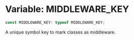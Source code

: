 # Variable: MIDDLEWARE\_KEY

```ts
const MIDDLEWARE_KEY: typeof MIDDLEWARE_KEY;
```

A unique symbol key to mark classes as middleware.
